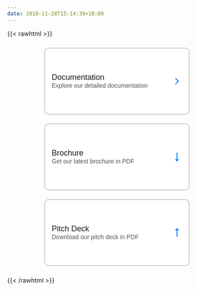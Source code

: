 ```yaml
---
date: 2018-11-28T15:14:39+10:00
---
```


{{< rawhtml >}}

<style>
    .box-container {
        display: flex;
        flex-direction: column;
        align-items: center;
        justify-content: center;
        margin: 0;
        font-family: Arial, sans-serif;
    }

    .box {
        cursor: pointer;
        width: 300px;
        height: 120px;
        margin: 10px;
        display: flex;
        align-items: center;
        justify-content: space-between;
        border: 2px solid #ccc;
        border-radius: 10px;
        padding: 15px;
        text-align: left;
        background-color: #fff;
        transition: background-color 0.3s;
    }

    .box:hover {
        background-color: #f0f0f0;
    }

    .box h2 {
        margin: 0;
        font-size: 18px;
        font-weight: 400;
    }

    .box p {
        margin: 0;
        font-size: 14px;
        color: #555;
    }
</style>

<div class="box-container">
    <div class="box">
        <div>
            <h2>Documentation</h2>
            <p>Explore our detailed documentation</p>
        </div>
        <svg width="24" height="24" viewBox="0 0 24 24" fill="none" xmlns="http://www.w3.org/2000/svg">
            <path d="M9 18L15 12L9 6" stroke="#007bff" stroke-width="2" stroke-linecap="round" stroke-linejoin="round"/>
        </svg>
    </div>
    <div class="box">
        <div>
            <h2>Brochure</h2>
            <p>Get our latest brochure in PDF</p>
        </div>
        <svg width="24" height="24" viewBox="0 0 24 24" fill="none" xmlns="http://www.w3.org/2000/svg">
            <path d="M12 21L12 3" stroke="#007bff" stroke-width="2" stroke-linecap="round" stroke-linejoin="round"/>
            <path d="M15 18L12 21L9 18" stroke="#007bff" stroke-width="2" stroke-linecap="round" stroke-linejoin="round"/>
        </svg>
    </div>
    <div class="box">
        <div>
            <h2>Pitch Deck</h2>
            <p>Download our pitch deck in PDF</p>
        </div>
        <svg width="24" height="24" viewBox="0 0 24 24" fill="none" xmlns="http://www.w3.org/2000/svg">
            <path d="M12 21V3" stroke="#007bff" stroke-width="2" stroke-linecap="round" stroke-linejoin="round"/>
            <path d="M9 6L12 3L15 6" stroke="#007bff" stroke-width="2" stroke-linecap="round" stroke-linejoin="round"/>
        </svg>
    </div>

<script>
    document.addEventListener("DOMContentLoaded", function() {
        const boxes = document.querySelectorAll('.box');
        
        boxes[0].addEventListener('click', function() {
            window.location.href = '/docs';
        });

        boxes.forEach(box => {
            box.addEventListener('mouseover', () => {
                box.style.backgroundColor = '#f0f0f0';
            });
            box.addEventListener('mouseout', () => {
                box.style.backgroundColor = '#fff';
            });
        });
    });
</script>

</div>

{{< /rawhtml >}}
